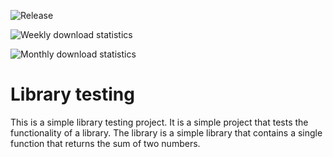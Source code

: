 ![Release](https://jitpack.io/v/javiergs/biblos.svg)

![Weekly download statistics](https://jitpack.io/v/javiergs/biblos/week.svg)

![Monthly download statistics](https://jitpack.io/v/javiergs/biblos/month.svg)

# Library testing

This is a simple library testing project. 
It is a simple project that tests the functionality of a library. 
The library is a simple library that contains a single function that returns the sum of two numbers.

